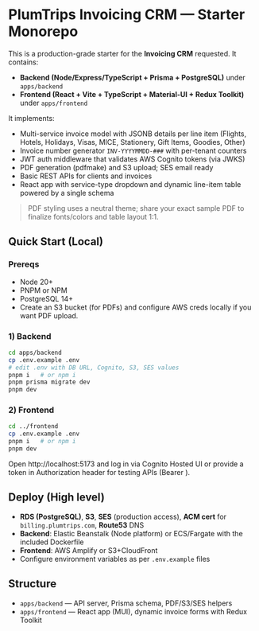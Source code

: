 # PlumTrips Invoicing CRM — Starter Monorepo

This is a production-grade starter for the **Invoicing CRM** requested. It contains:

- **Backend (Node/Express/TypeScript + Prisma + PostgreSQL)** under `apps/backend`
- **Frontend (React + Vite + TypeScript + Material-UI + Redux Toolkit)** under `apps/frontend`

It implements:
- Multi-service invoice model with JSONB details per line item (Flights, Hotels, Holidays, Visas, MICE, Stationery, Gift Items, Goodies, Other)
- Invoice number generator `INV-YYYYMMDD-###` with per-tenant counters
- JWT auth middleware that validates AWS Cognito tokens (via JWKS)
- PDF generation (pdfmake) and S3 upload; SES email ready
- Basic REST APIs for clients and invoices
- React app with service-type dropdown and dynamic line-item table powered by a single schema

> PDF styling uses a neutral theme; share your exact sample PDF to finalize fonts/colors and table layout 1:1.

## Quick Start (Local)

### Prereqs
- Node 20+
- PNPM or NPM
- PostgreSQL 14+
- Create an S3 bucket (for PDFs) and configure AWS creds locally if you want PDF upload.

### 1) Backend
```bash
cd apps/backend
cp .env.example .env
# edit .env with DB URL, Cognito, S3, SES values
pnpm i   # or npm i
pnpm prisma migrate dev
pnpm dev
```

### 2) Frontend
```bash
cd ../frontend
cp .env.example .env
pnpm i   # or npm i
pnpm dev
```

Open http://localhost:5173 and log in via Cognito Hosted UI or provide a token in Authorization header for testing APIs (Bearer <JWT>).

## Deploy (High level)
- **RDS (PostgreSQL)**, **S3**, **SES** (production access), **ACM cert** for `billing.plumtrips.com`, **Route53** DNS
- **Backend**: Elastic Beanstalk (Node platform) or ECS/Fargate with the included Dockerfile
- **Frontend**: AWS Amplify or S3+CloudFront
- Configure environment variables as per `.env.example` files

## Structure
- `apps/backend` — API server, Prisma schema, PDF/S3/SES helpers
- `apps/frontend` — React app (MUI), dynamic invoice forms with Redux Toolkit
